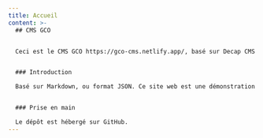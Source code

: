 ```yaml
---
title: Accueil
content: >-
  ## CMS GCO


  Ceci est le CMS GCO https://gco-cms.netlify.app/, basé sur Decap CMS https://decapcms.org/, et un système de gestion de contenu open source pour le workflow Git. Testez, testez et retestez.


  ### Introduction

  Basé sur Markdown, ou format JSON. Ce site web est une démonstration de faisabilité de l'édition de fichiers Markdown via une interface.


  ### Prise en main

  Le dépôt est hébergé sur GitHub.
---
```

